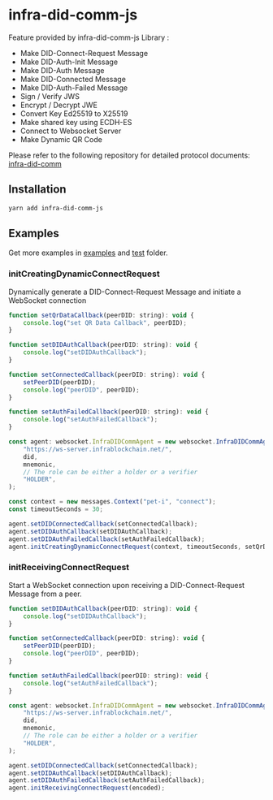 # infra-did-comm-js

Feature provided by infra-did-comm-js Library :

-   Make DID-Connect-Request Message
-   Make DID-Auth-Init Message
-   Make DID-Auth Message
-   Make DID-Connected Message
-   Make DID-Auth-Failed Message
-   Sign / Verify JWS
-   Encrypt / Decrypt JWE
-   Convert Key Ed25519 to X25519
-   Make shared key using ECDH-ES
-   Connect to Websocket Server
-   Make Dynamic QR Code

Please refer to the following repository for detailed protocol documents: [infra-did-comm](https://github.com/InfraBlockchain/infrablockchain-improvement-proposals/blob/main/docs/infra-did-comm/v0.5/docs.md)

## Installation

```sh
yarn add infra-did-comm-js
```

## Examples

Get more examples in [examples](./examples) and [test](./test) folder.

### initCreatingDynamicConnectRequest

Dynamically generate a DID-Connect-Request Message and initiate a WebSocket connection

```javascript
function setQrDataCallback(peerDID: string): void {
    console.log("set QR Data Callback", peerDID);
}

function setDIDAuthCallback(peerDID: string): void {
    console.log("setDIDAuthCallback");
}

function setConnectedCallback(peerDID: string): void {
    setPeerDID(peerDID);
    console.log("peerDID", peerDID);
}

function setAuthFailedCallback(peerDID: string): void {
    console.log("setAuthFailedCallback");
}

const agent: websocket.InfraDIDCommAgent = new websocket.InfraDIDCommAgent(
    "https://ws-server.infrablockchain.net/",
    did,
    mnemonic,
    // The role can be either a holder or a verifier
    "HOLDER",
);

const context = new messages.Context("pet-i", "connect");
const timeoutSeconds = 30;

agent.setDIDConnectedCallback(setConnectedCallback);
agent.setDIDAuthCallback(setDIDAuthCallback);
agent.setDIDAuthFailedCallback(setAuthFailedCallback);
agent.initCreatingDynamicConnectRequest(context, timeoutSeconds, setQrDataCallback);

```

### initReceivingConnectRequest

Start a WebSocket connection upon receiving a DID-Connect-Request Message from a peer.

```javascript
function setDIDAuthCallback(peerDID: string): void {
    console.log("setDIDAuthCallback");
}

function setConnectedCallback(peerDID: string): void {
    setPeerDID(peerDID);
    console.log("peerDID", peerDID);
}

function setAuthFailedCallback(peerDID: string): void {
    console.log("setAuthFailedCallback");
}

const agent: websocket.InfraDIDCommAgent = new websocket.InfraDIDCommAgent(
    "https://ws-server.infrablockchain.net/",
    did,
    mnemonic,
    // The role can be either a holder or a verifier
    "HOLDER",
);

agent.setDIDConnectedCallback(setConnectedCallback);
agent.setDIDAuthCallback(setDIDAuthCallback);
agent.setDIDAuthFailedCallback(setAuthFailedCallback);
agent.initReceivingConnectRequest(encoded);
```

